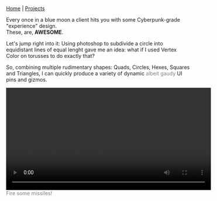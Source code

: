 [Home](index.md) | [Projects](Projects.md) 

Every once in a blue moon a client hits you with some Cyberpunk-grade "experience" design.  
These, are, **AWESOME**.

Let's jump right into it:
Using photoshop to subdivide a circle into equidistant lines of equal lenght gave me an idea: what if I used Vertex Color on torusses to do exactly that?   

So, combining multiple rudimentary shapes: Quads, Circles, Hexes, Squares and Triangles, I can quickly produce a variety of dynamic <span style="color: gray;"> albeit gaudy </span> UI pins and gizmos. 

<video controls width="560" style="display: block; margin: 0 auto;">
  <source src="Projects/VFX/UIReticle2.mp4" type="video/mp4">
</video>
 <span style="color: gray;">Fire some missiles!</span>
